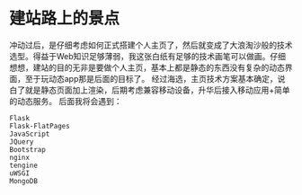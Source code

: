 # 建站路上的景点

 冲动过后，是仔细考虑如何正式搭建个人主页了，然后就变成了大浪淘沙般的技术选型。得益于Web知识足够薄弱，我这张白纸有足够的技术画笔可以做画。仔细想想，建站的目的无非是要做个人主页，基本上都是静态的东西没有复杂的动态界面，至于玩动态app那是后面的目标了。
 经过海选，主页技术方案基本确定，说白了就是静态页面加上渲染，后期考虑兼容移动设备，升华后接入移动应用+简单的动态服务。
 后面我将会遇到：
 
    Flask
    Flask-FlatPages
    JavaScript
    JQuery
    Bootstrap
    nginx
    tengine
    uWSGI
    MongoDB